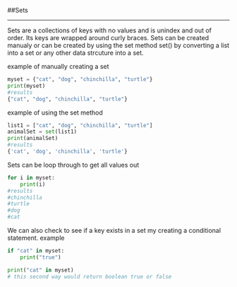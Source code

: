 ##Sets
___

Sets are a collections of keys with no values and is unindex and out of order. Its keys are wrapped around curly braces. Sets can be created manualy or can be created by using the set method set() by converting a list into a set or any other data strcuture into a set. 

example of manually creating a set
```python
myset = {"cat", "dog", "chinchilla", "turtle"}
print(myset)
#results
{"cat", "dog", "chinchilla", "turtle"}
```

example of using the set method

```python
list1 = ["cat", "dog", "chinchilla", "turtle"]
animalSet = set(list1)
print(animalSet)
#results
{'cat', 'dog', 'chinchilla', 'turtle'}
```

Sets can be loop through to get all values out
```python
for i in myset:
    print(i)
#results
#chinchilla
#turtle
#dog
#cat

```
We can also check to see if a key exists in a set my creating a conditional statement.
example
```python
if "cat" in myset:
    print("true")

print("cat" in myset)
# this second way would return boolean true or false
```